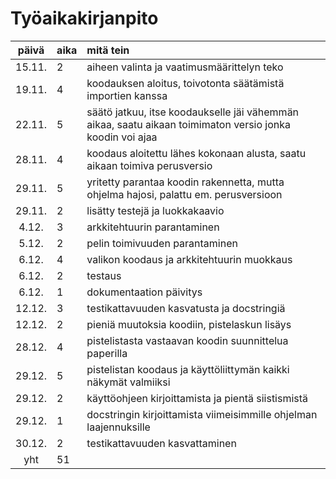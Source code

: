 # Työaikakirjanpito

| päivä | aika | mitä tein |
| :----: | :----- | :-----|
| 15.11. | 2 | aiheen valinta ja vaatimusmäärittelyn teko |
| 19.11. | 4 | koodauksen aloitus, toivotonta säätämistä importien kanssa |
| 22.11. | 5 | säätö jatkuu, itse koodaukselle jäi vähemmän aikaa, saatu aikaan toimimaton versio jonka koodin voi ajaa |
| 28.11. | 4 | koodaus aloitettu lähes kokonaan alusta, saatu aikaan toimiva perusversio |
| 29.11. | 5 | yritetty parantaa koodin rakennetta, mutta ohjelma hajosi, palattu em. perusversioon |
| 29.11. | 2 | lisätty testejä ja luokkakaavio | 
| 4.12.  | 3 | arkkitehtuurin parantaminen |
| 5.12. | 2 | pelin toimivuuden parantaminen |
| 6.12. | 4 | valikon koodaus ja arkkitehtuurin muokkaus |
| 6.12. | 2 | testaus |
| 6.12. | 1 | dokumentaation päivitys |
| 12.12. | 3 | testikattavuuden kasvatusta ja docstringiä |
| 12.12. | 2 | pieniä muutoksia koodiin, pistelaskun lisäys |
| 28.12. | 4 | pistelistasta vastaavan koodin suunnittelua paperilla |
| 29.12. | 5 | pistelistan koodaus ja käyttöliittymän kaikki näkymät valmiiksi |
| 29.12. | 2 | käyttöohjeen kirjoittamista ja pientä siistismistä |
| 29.12. | 1 | docstringin kirjoittamista viimeisimmille ohjelman laajennuksille |
| 30.12. | 2 | testikattavuuden kasvattaminen
| yht | 51 | |
